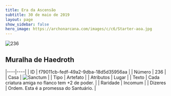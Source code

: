 ```yaml
---
title: Era da Ascensão
subtitle: 30 de maio de 2019
layout: page
show_sidebar: false
hero_image: https://archonarcana.com/images/c/c6/Starter-aoa.jpg
---
```


![236](https://cdn.keyforgegame.com/media/card_front/pt/435_236_99M686XM24RP_pt.png)

## Muralha de Haedroth

|----|----|
| ID | f79011cb-fedf-49a2-9dba-18d5d35956aa |
| Número | 236 |
| Casa | ![Sanctum](https://archonarcana.com/images/thumb/c/c7/Sanctum.png/22px-Sanctum.png "Santuário") |
| Tipo | Artefato |
| Atributos | Lugar |
| Texto | Cada criatura amiga no flanco tem  +2 de poder. |
| Raridade | Incomum |
| Dizeres | Ordem. Esta é a promessa do Santuário. |